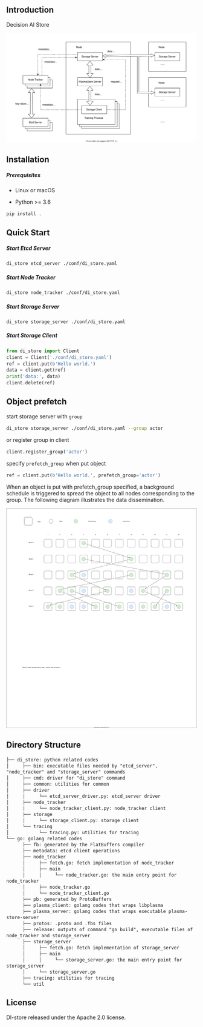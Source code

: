 ## Introduction
Decision AI Store

<div align="center">
  <a href="https://github.com/opendilab/DI-store"><img width="700px" height="auto" src="di_store.svg"></a>
</div>


## Installation

##### Prerequisites
- Linux or macOS

- Python >= 3.6


```bash
pip install .
```

## Quick Start

##### Start Etcd Server

```bash
di_store etcd_server ./conf/di_store.yaml
```

##### Start Node Tracker
```bash
di_store node_tracker ./conf/di_store.yaml
```

##### Start Storage Server

```bash
di_store storage_server ./conf/di_store.yaml
```

##### Start Storage Client

```python
from di_store import Client
client = Client('./conf/di_store.yaml')
ref = client.put(b'Hello world.')
data = client.get(ref)
print('data:', data)
client.delete(ref)
```

## Object prefetch

start storage server with `group`

```bash
di_store storage_server ./conf/di_store.yaml --group actor
```

or register group in client
```python
client.register_group('actor')
```

specify `prefetch_group` when put object

```python
ref = client.put(b'Hello world.', prefetch_group='actor')
```

When an object is put with prefetch_group specified, a background schedule is triggered to spread the object to all nodes corresponding to the group.
The following diagram illustrates the data dissemination.

![prefetch](./prefetch.svg)

## Directory Structure
```text
├── di_store: python related codes
│     ├── bin: executable files needed by "etcd_server", "node_tracker" and "storage_server" commands
│     ├── cmd: driver for "di_store" command
│     ├── common: utilities for common
│     ├── driver
│     │     └── etcd_server_driver.py: etcd_server driver
│     ├── node_tracker
│     │     └── node_tracker_client.py: node_tracker client
│     ├── storage
│     │     └── storage_client.py: storage client
│     └── tracing
│           └── tracing.py: utilities for tracing
└── go: golang related codes
      ├── fb: generated by the FlatBuffers compiler
      ├── metadata: etcd client operations
      ├── node_tracker
      │     ├── fetch.go: fetch implementation of node_tracker
      │     ├── main
      │     │     └── node_tracker.go: the main entry point for node_tracker
      │     ├── node_tracker.go
      │     └── node_tracker_client.go
      ├── pb: generated by ProtoBuffers
      ├── plasma_client: golang codes that wraps libplasma
      ├── plasma_server: golang codes that wraps executable plasma-store-server
      ├── protos: .proto and .fbs files
      ├── release: outputs of command "go build", executable files of node_tracker and storage_server
      ├── storage_server
      │     ├── fetch.go: fetch implementation of storage_server
      │     ├── main
      │     │     └── storage_server.go: the main entry point for storage_server
      │     └── storage_server.go
      ├── tracing: utilities for tracing
      └── util
```

## License
DI-store released under the Apache 2.0 license.
